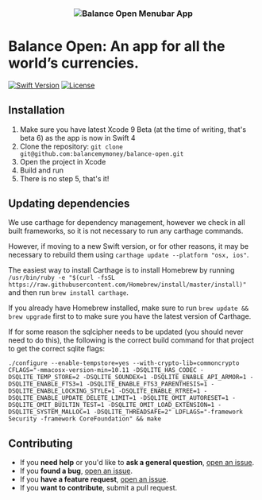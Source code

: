 <h3 align="center">
  <img src="https://cl.ly/453225333E0u/balance-open.png" alt="Balance Open Menubar App" />
</h3>

Balance Open: An app for all the world’s currencies.
==========================

[![Swift Version][swift-image]][swift-url]
[![License][license-image]][license-url]

## Installation
1. Make sure you have latest Xcode 9 Beta (at the time of writing, that's beta 6) as the app is now in Swift 4
2. Clone the repository: `git clone git@github.com:balancemymoney/balance-open.git`
3. Open the project in Xcode
4. Build and run
5. There is no step 5, that's it!

## Updating dependencies
We use carthage for dependency management, however we check in all built frameworks, so it is not necessary to run any carthage commands. 

However, if moving to a new Swift version, or for other reasons, it may be necessary to rebuild them using `carthage update --platform "osx, ios"`. 

The easiest way to install Carthage is to install Homebrew by running `/usr/bin/ruby -e "$(curl -fsSL https://raw.githubusercontent.com/Homebrew/install/master/install)"
` and then run `brew install carthage`. 

If you already have Homebrew installed, make sure to run `brew update && brew upgrade` first to to make sure you have the latest version of Carthage.

If for some reason the sqlcipher needs to be updated (you should never need to do this), the following is the correct build command for that project to get the correct sqlite flags:

```
./configure --enable-tempstore=yes --with-crypto-lib=commoncrypto CFLAGS="-mmacosx-version-min=10.11 -DSQLITE_HAS_CODEC -DSQLITE_TEMP_STORE=2 -DSQLITE_SOUNDEX=1 -DSQLITE_ENABLE_API_ARMOR=1 -DSQLITE_ENABLE_FTS3=1 -DSQLITE_ENABLE_FTS3_PARENTHESIS=1 -DSQLITE_ENABLE_LOCKING_STYLE=1 -DSQLITE_ENABLE_RTREE=1 -DSQLITE_ENABLE_UPDATE_DELETE_LIMIT=1 -DSQLITE_OMIT_AUTORESET=1 -DSQLITE_OMIT_BUILTIN_TEST=1 -DSQLITE_OMIT_LOAD_EXTENSION=1 -DSQLITE_SYSTEM_MALLOC=1 -DSQLITE_THREADSAFE=2" LDFLAGS="-framework Security -framework CoreFoundation" && make
```

## Contributing

- If you **need help** or you'd like to **ask a general question**, [open an issue](https://github.com/balancemymoney/balance-open/issues/new).
- If you **found a bug**, [open an issue](https://github.com/balancemymoney/balance-open/issues/new).
- If you **have a feature request**, [open an issue](https://github.com/balancemymoney/balance-open/issues/new).
- If you **want to contribute**, submit a pull request.

[swift-image]:https://img.shields.io/badge/swift-3.0-orange.svg
[swift-url]: https://swift.org/
[license-image]: https://img.shields.io/aur/license/yaourt.svg
[license-url]: LICENSE
